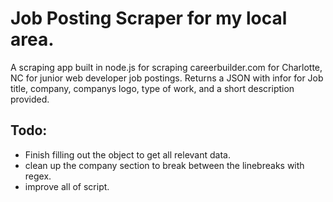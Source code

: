 # Job Posting Scraper for my local area.

A scraping app built in node.js for scraping careerbuilder.com for Charlotte, NC for junior web developer job postings.
Returns a JSON with infor for Job title, company, companys logo, type of work, and a short description provided.

## Todo:

- Finish filling out the object to get all relevant data.
- clean up the company section to break between the linebreaks with regex.
- improve all of script.
